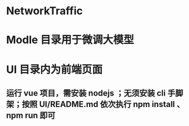 # NetworkTraffic

# Modle 目录用于微调大模型

# UI 目录内为前端页面
## 运行 vue 项目，需安装 nodejs ；无须安装 cli 手脚架；按照 UI/README.md 依次执行 npm install 、 npm run 即可
